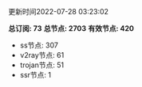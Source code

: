 更新时间2022-07-28 03:23:02

**总订阅: 73**
**总节点: 2703**
**有效节点: 420**
- ss节点: 307
- v2ray节点: 61
- trojan节点: 51
- ssr节点: 1
